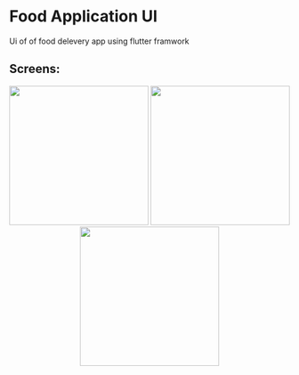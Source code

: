 # Food Application UI

Ui of of food delevery app using flutter framwork

## Screens:
 
 <p align="center">
  <img src="https://github.com/nizarzitouni/carimp/blob/master/assets/screens/1.jpg?raw=true" width="250"/>
  <img src="https://github.com/nizarzitouni/carimp/blob/master/assets/screens/2.jpg?raw=true" width="250"/>
  <img src="https://github.com/nizarzitouni/carimp/blob/master/assets/screens/3.jpg?raw=true" width="250"/>
  
</p>
